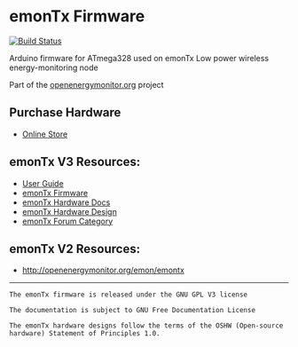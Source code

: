 # emonTx Firmware

[![Build Status](https://travis-ci.org/openenergymonitor/emonpi.svg?branch=master)](https://travis-ci.org/openenergymonitor/emonpi)

Arduino firmware for ATmega328 used on emonTx Low power wireless energy-monitoring node 



Part of the [openenergymonitor.org](http://openenergymonitor.org) project

## Purchase Hardware

- [Online Store](https://shop.openenergymonitor.com/sensor-nodes/)

## emonTx V3 Resources:

  - [User Guide](https://guide.openenergymonitor.org/setup/emontx/)
  - [emonTx Firmware](https://github.com/openenergymonitor/emonTxFirmware)
  - [emonTx Hardware Docs](https://wiki.openenergymonitor.org/index.php?title=EmonTx_V3.4)
  - [emonTx Hardware Design](https://github.com/openenergymonitor/Hardware/tree/master/emonTxV3)
  - [emonTx Forum Category](https://community.openenergymonitor.org/c/hardware/emontx)


## emonTx V2 Resources:

- http://openenergymonitor.org/emon/emontx

***

```
The emonTx firmware is released under the GNU GPL V3 license

The documentation is subject to GNU Free Documentation License 

The emonTx hardware designs follow the terms of the OSHW (Open-source hardware) Statement of Principles 1.0.
```
